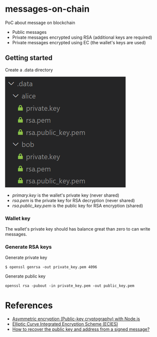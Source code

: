 # messages-on-chain
PoC about message on blockchain
* Public messages
* Private messages encrypted using RSA (additional keys are required)
* Private messages encrypted using EC (the wallet's keys are used)

## Getting started
Create a .data directory

![.data foder structure](doc/images/data-folder.png)

* *primary.key* is the wallet's private key (never shared)
* *rsa.pem* is the private key for RSA decryption (never shared)
* *rsa.public_key.pem* is the public key for RSA encryption  (shared)

### Wallet key
The wallet's private key should has balance great than zero to can write messages.
### Generate RSA keys
Generate private key

    $ openssl genrsa -out private_key.pem 4096

Generate public key

    openssl rsa -pubout -in private_key.pem -out public_key.pem

# References
* [Asymmetric encryption (Public-key cryptography) with Node.js](https://whyboobo.com/devops/tutorials/asymmetric-encryption-with-nodejs/)
* [Elliptic Curve Integrated Encryption Scheme (ECIES)](https://github.com/bitchan/eccrypto#ecies)
* [How to recover the public key and address from a signed message?](https://github.com/ethers-io/ethers.js/issues/447)